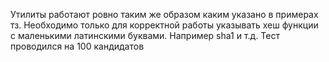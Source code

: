 Утилиты работают ровно таким же образом каким указано в примерах тз. Необходимо только для корректной работы указывать хеш функции с маленькими латинскими буквами. Например sha1 и т.д. Тест проводился на 100 кандидатов
